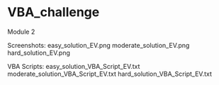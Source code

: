 # VBA_challenge
Module 2

Screenshots:
easy_solution_EV.png
moderate_solution_EV.png
hard_solution_EV.png

VBA Scripts:
easy_solution_VBA_Script_EV.txt
moderate_solution_VBA_Script_EV.txt
hard_solution_VBA_Script_EV.txt
